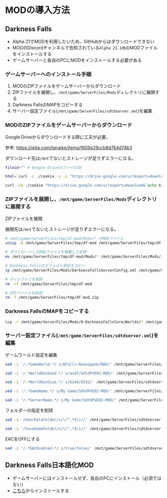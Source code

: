 # MODの導入方法

## Darkness Falls

- Alpha 21でMODを利用したいため、GitHubからはダウンロードできない
- MODのDiscordチャンネルで告知されている`Alpha 21.1用`のMODファイルをインストールする
- ゲームサーバーと各自のPCにMODをインストールする必要がある

### ゲームサーバーへのインストール手順

1. MODのZIPファイルをゲームサーバーからダウンロード
1. ZIPファイルを展開し、`/mnt/game/ServerFiles/Mods`ディレクトリに展開する
1. Darkness FallsのMAPをコピーする
1. サーバー設定ファイル(`/mnt/game/ServerFiles/sdtdserver.xml`)を編集

### MODのZIPファイルをゲームサーバーからダウンロード

Google Driveからダウンロードする際に工夫が必要。

参考: https://qiita.com/tanaike/items/f609a29ccb8d764d74b3

ダウンロード先は`/mnt`でないとストレージが足りずエラーになる。

```sh
fileid="" # Google DriveのファイルID

html=`curl -c ./cookie -s -L "https://drive.google.com/uc?export=download&id=${fileid}"`

curl -Lb ./cookie "https://drive.google.com/uc?export=download&`echo ${html}|grep -Po '(confirm=[a-zA-Z0-9\-_]+)'`&id=${fileid}" -o /mnt/game/ServerFiles/tmp/df-mod.zip
```

### ZIPファイルを展開し、`/mnt/game/ServerFiles/Mods`ディレクトリに展開する

ZIPファイルを展開

展開先は`/mnt`でないとストレージが足りずエラーになる。

```sh
# /mnt/game/ServerFiles/tmp/df-mod/Mods/* がMODファイル
unzip -d /mnt/game/ServerFiles/tmp/df-mod /mnt/game/ServerFiles/tmp/df-mod.zip

# ダウンロードしたMODファイルを移動して反映
mv /mnt/game/ServerFiles/tmp/df-mod/Mods/* /mnt/game/ServerFiles/Mods/

# Darkness Fallsのデフォルト設定をコピー
cp /mnt/game/ServerFiles/Mods/DarknessFallsServerConfig.xml /mnt/game/ServerFiles/sdtdserver.xml

# ディレクトリを削除
rm -rf /mnt/game/ServerFiles/tmp/df-mod

# ZIPファイルを削除
rm -f /mnt/game/ServerFiles/tmp/df-mod.zip
```

### Darkness FallsのMAPをコピーする

```sh
\cp -r /mnt/game/ServerFiles/Mods/0-DarknessFallsCore/Worlds/* /mnt/game/ServerFiles/Data/Worlds/
```

### サーバー設定ファイル(`/mnt/game/ServerFiles/sdtdserver.xml`)を編集

ゲームワールド設定を編集

```sh
sed -i '/.*GameWorld.*/ s/DFalls-Navezgane/RWG/' /mnt/game/ServerFiles/sdtdserver.xml

sed -i '/.*WorldGenSeed.*/ s/asdf/SdtdPVE02-MOD/' /mnt/game/ServerFiles/sdtdserver.xml

sed -i '/.*WorldGenSize.*/ s/6144/8192/' /mnt/game/ServerFiles/sdtdserver.xml

sed -i '/.*GameName.*/ s/My Game/SdtdPVE02-MOD/' /mnt/game/ServerFiles/sdtdserver.xml

sed -i '/.*ServerName.*/ s/My Game/SdtdPVE02-MOD/' /mnt/game/ServerFiles/sdtdserver.xml

```

フォルダーの指定を削除

```sh
sed -i '/UserDataFolder/s/\(^.*$\)//' /mnt/game/ServerFiles/sdtdserver.xml

sed -i '/SaveGameFolder/s/\(^.*$\)//' /mnt/game/ServerFiles/sdtdserver.xml
```

EACをOFFにする

```sh
sed -i '/.*EACEnabled.*/ s/true/false/' /mnt/game/ServerFiles/sdtdserver.xml
```

## Darkness Falls日本語化MOD

- ゲームサーバーにはインストールせず、各自のPCにインストール（必須ではない）
- [こちら](https://hapirouinfo.jp/7days-to-die-darkness-falls-installation/)からインストールする
